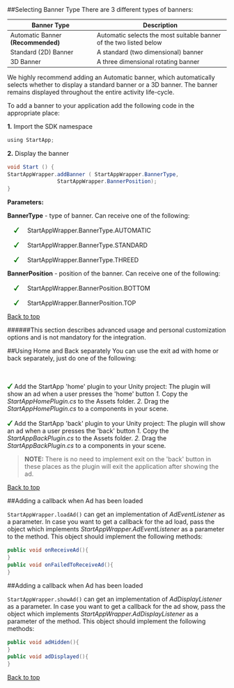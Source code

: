 <a name="top" />

<a name="banner-type" />
##Selecting Banner Type
There are 3 different types of banners:

**Banner Type** | **Description**
---------------------- | ---------------
Automatic Banner **(Recommended)**  | Automatic selects the most suitable banner of the two listed below
Standard (2D) Banner  | A standard (two dimensional) banner
3D Banner   | A three dimensional rotating banner

We highly recommend adding an Automatic banner, which automatically selects whether to display a standard banner or a 3D banner. The banner remains displayed throughout the entire activity life-cycle. 

To add a banner to your application add the following code in the appropriate place:

**1.** Import the SDK namespace
``` java
using StartApp;
```

**2.** Display the banner
```java
void Start () {
StartAppWrapper.addBanner ( StartAppWrapper.BannerType,
			    StartAppWrapper.BannerPosition);
}
```

**Parameters:**

**BannerType** - type of banner. Can receive one of the following:
<br></br><img src="./iOS/images/V.png" hspace="15px" width="12px" /> StartAppWrapper.BannerType.AUTOMATIC
<br></br><img src="./iOS/images/V.png" hspace="15px" width="12px" /> StartAppWrapper.BannerType.STANDARD
<br></br><img src="./iOS/images/V.png" hspace="15px" width="12px" /> StartAppWrapper.BannerType.THREED

**BannerPosition** - position of the banner. Can receive one of the following:
<br></br><img src="./iOS/images/V.png" hspace="15px" width="12px" /> StartAppWrapper.BannerPosition.BOTTOM
<br></br><img src="./iOS/images/V.png" hspace="15px" width="12px" /> StartAppWrapper.BannerPosition.TOP

[Back to top](#top)


######This section describes advanced usage and personal customization options and is not mandatory for the integration.

<a name="home-back" />
##Using Home and Back separately
You can use the exit ad with home or back separately, just do one of the following:

<br></br><img src="./iOS/images/V.png" width="12px" /> Add the StartApp 'home' plugin to your Unity project:
The plugin will show an ad when a user presses the 'home' button
*1.* Copy the _StartAppHomePlugin.cs_ to the Assets folder.
*2.* Drag the _StartAppHomePlugin.cs_ to a components in your scene.
<br></br><img src="./iOS/images/V.png" width="12px" /> Add the StartApp 'back' plugin to your Unity project:
The plugin will show an ad when a user presses the 'back' button
*1.* Copy the _StartAppBackPlugin.cs_ to the Assets folder.
*2.* Drag the _StartAppBackPlugin.cs_ to a components in your scene.

> **NOTE:**
> There is no need to implement exit on the 'back' button in these places as the plugin will exit the application after showing the ad.

[Back to top](#top)


<a name="load-callback" />
##Adding a callback when Ad has been loaded

``StartAppWrapper.loadAd()`` can get an implementation of *AdEventListener* as a parameter. In case you want to get a callback for the ad load, pass the object which implements *StartAppWrapper.AdEventListener* as a parameter to the method. This object should implement the following methods:
```java
public void onReceiveAd(){
}
public void onFailedToReceiveAd(){
}
```

<a name="show-callback" />
##Adding a callback when Ad has been loaded

``StartAppWrapper.showAd()`` can get an implementation of *AdDisplayListener* as a parameter. In case you want to get a callback for the ad show, pass the object which implements *StartAppWrapper.AdDisplayListener* as a parameter of the method. This object should implement the following methods:
```java
public void adHidden(){
}
public void adDisplayed(){
}
```

[Back to top](#top)
